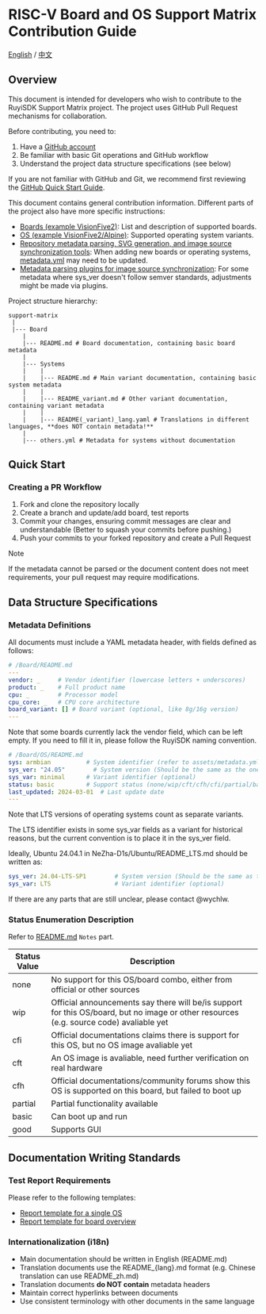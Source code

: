 # RISC-V Board and OS Support Matrix Contribution Guide

[English](./CONTRIBUTING.md) / [中文](./CONTRIBUTING_zh.md)

## Overview

This document is intended for developers who wish to contribute to the RuyiSDK Support Matrix project. The project uses GitHub Pull Request mechanisms for collaboration.

Before contributing, you need to:
1. Have a [GitHub account](https://github.com/signup)
2. Be familiar with basic Git operations and GitHub workflow
3. Understand the project data structure specifications (see below)

If you are not familiar with GitHub and Git, we recommend first reviewing the [GitHub Quick Start Guide](https://docs.github.com/en/get-started/quickstart/hello-world).

This document contains general contribution information. Different parts of the project also have more specific instructions:
- [Boards (example VisionFive2)](./VisionFive2/README.md): List and description of supported boards.
- [OS (example VisionFive2/Alpine)](./VisionFive2/Alpine/README.md): Supported operating system variants.
- [Repository metadata parsing, SVG generation, and image source synchronization tools](./assets/): When adding new boards or operating systems, [metadata.yml](./assets/metadata.yml) may need to be updated.
- [Metadata parsing plugins for image source synchronization](./assets/src/ruyi_index_updator/upload_plugin): For some metadata where sys_ver doesn't follow semver standards, adjustments might be made via plugins.

Project structure hierarchy:

```plaintext
support-matrix
 |
 |--- Board
    |
    |--- README.md # Board documentation, containing basic board metadata
    |
    |--- Systems
    |    |
    |    |--- README.md # Main variant documentation, containing basic system metadata
    |    |
    |    |--- README_variant.md # Other variant documentation, containing variant metadata
    |    |
    |    |--- README(_variant)_lang.yaml # Translations in different languages, **does NOT contain metadata!**
    |
    |--- others.yml # Metadata for systems without documentation
```

## Quick Start

### Creating a PR Workflow

1. Fork and clone the repository locally
2. Create a branch and update/add board, test reports
3. Commit your changes, ensuring commit messages are clear and understandable (Better to squash your commits before pushing.)
4. Push your commits to your forked repository and create a Pull Request

> [!Note]
> If the metadata cannot be parsed or the document content does not meet requirements, your pull request may require modifications.

## Data Structure Specifications

### Metadata Definitions

All documents must include a YAML metadata header, with fields defined as follows:

```yaml
# /Board/README.md
---
vendor: _     # Vendor identifier (lowercase letters + underscores)
product: _    # Full product name
cpu: _        # Processor model
cpu_core: _   # CPU core architecture
board_variant: [] # Board variant (optional, like 8g/16g version)
---
```

Note that some boards currently lack the vendor field, which can be left empty. If you need to fill it in, please follow the RuyiSDK naming convention.

```yaml
# /Board/OS/README.md
sys: armbian          # System identifier (refer to assets/metadata.yml)
sys_ver: "24.05"        # System version (Should be the same as the one of the image, shouldn't add any extra part to match other format like semantic versioning. Prepend `v` is optional. *Notice: something like `24.05` would be seen as a number, so please add quotation if necessary*)
sys_var: minimal      # Variant identifier (optional)
status: basic         # Support status (none/wip/cft/cfh/cfi/partial/basic/good)
last_updated: 2024-03-01  # Last update date
---
```

Note that LTS versions of operating systems count as separate variants.

The LTS identifier exists in some sys_var fields as a variant for historical reasons, but the current convention is to place it in the sys_ver field.

Ideally, Ubuntu 24.04.1 in NeZha-D1s/Ubuntu/README_LTS.md should be written as:

```yaml
sys_ver: 24.04-LTS-SP1        # System version (Should be the same as the one of the image, shouldn't add any extra part to match other format like semantic versioning. Prepend `v` is optional.)
sys_var: LTS                  # Variant identifier (optional)
```

If there are any parts that are still unclear, please contact @wychlw.

### Status Enumeration Description

Refer to [README.md](./README.md) `Notes` part.

| Status Value | Description                                          |
|--------------|------------------------------------------------------|
| none         | No support for this OS/board combo, either from official or other sources |
| wip          | Official announcements say there will be/is support for this OS/board, but no image or other resources (e.g. source code) avaliable yet |
| cfi          | Official documentations claims there is support for this OS, but no OS image avaliable yet |
| cft          | An OS image is avaliable, need further verification on real hardware |
| cfh          | Official documentations/community forums show this OS is supported on this board, but failed to boot up |
| partial      | Partial functionality available                      |
| basic        | Can boot up and run                                  |
| good         | Supports GUI                                         |

## Documentation Writing Standards

### Test Report Requirements

Please refer to the following templates:

- [Report template for a single OS](./report-template/[board-name]/[os-name]/README.md)
- [Report template for board overview](./report-template/[board-name]/README.md)

### Internationalization (i18n)
- Main documentation should be written in English (README.md)
- Translation documents use the README_{lang}.md format (e.g. Chinese translation can use README_zh.md)
- Translation documents **do NOT contain** metadata headers
- Maintain correct hyperlinks between documents
- Use consistent terminology with other documents in the same language